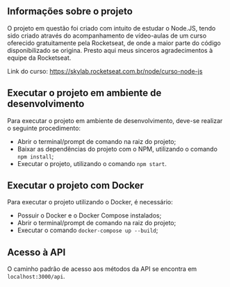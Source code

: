 ## Informações sobre o projeto

O projeto em questão foi criado com intuito de estudar o Node.JS, tendo sido criado através do acompanhamento de vídeo-aulas de um curso oferecido gratuitamente pela Rocketseat, de onde a maior parte do código disponibilizado se origina. Presto aqui meus sinceros agradecimentos à equipe da Rocketseat.

Link do curso: https://skylab.rocketseat.com.br/node/curso-node-js

## Executar o projeto em ambiente de desenvolvimento

Para executar o projeto em ambiente de desenvolvimento, deve-se realizar o seguinte procedimento:

- Abrir o terminal/prompt de comando na raiz do projeto;
- Baixar as dependências do projeto com o NPM, utilizando o comando `npm install`;
- Executar o projeto, utilizando o comando `npm start`.

## Executar o projeto com Docker

Para executar o projeto utilizando o Docker, é necessário:

- Possuir o Docker e o Docker Compose instalados;
- Abrir o terminal/prompt de comando na raiz do projeto;
- Executar o comando `docker-compose up --build`;

## Acesso à API

O caminho padrão de acesso aos métodos da API se encontra em `localhost:3000/api`.
